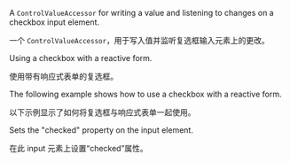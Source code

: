 A `ControlValueAccessor` for writing a value and listening to changes on a checkbox input
element.

一个 `ControlValueAccessor`，用于写入值并监听复选框输入元素上的更改。

Using a checkbox with a reactive form.

使用带有响应式表单的复选框。

The following example shows how to use a checkbox with a reactive form.

以下示例显示了如何将复选框与响应式表单一起使用。

Sets the "checked" property on the input element.

在此 input 元素上设置“checked”属性。